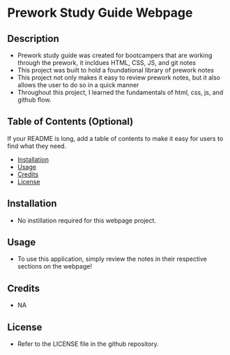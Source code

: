 # Prework Study Guide Webpage

## Description

- Prework study guide was created for bootcampers that are working through the prework, it incldues HTML, CSS, JS, and git notes
- This project was built to hold a foundational library of prework notes
- This project not only makes it easy to review prework notes, but it also allows the user to do so in a quick manner
- Throughout this project, I learned the fundamentals of html, css, js, and github flow.

## Table of Contents (Optional)

If your README is long, add a table of contents to make it easy for users to find what they need.

- [Installation](#installation)
- [Usage](#usage)
- [Credits](#credits)
- [License](#license)

## Installation
- No instillation required for this webpage project. 

## Usage
- To use this application, simply review the notes in their respective sections on the webpage! 

## Credits
- NA

## License
- Refer to the LICENSE file in the github repository. 

